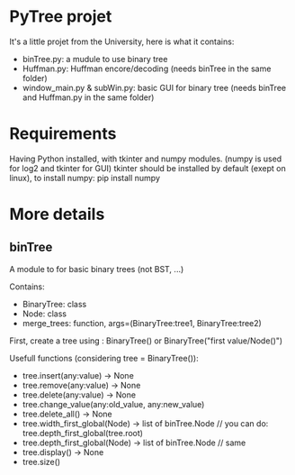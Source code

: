 # PyTree projet

It's a little projet from the University, here is what it contains:
 - binTree.py: a mudule to use binary tree
 - Huffman.py: Huffman encore/decoding (needs binTree in the same folder)
 - window_main.py & subWin.py: basic GUI for binary tree (needs binTree and Huffman.py in the same folder)

# Requirements
Having Python installed, with tkinter and numpy modules.
(numpy is used for log2 and tkinter for GUI)
tkinter should be installed by default (exept on linux), to install numpy: pip install numpy

# More details

## binTree
A module to for basic binary trees (not BST, ...)

Contains:
 - BinaryTree: class
 - Node: class
 - merge_trees: function, args=(BinaryTree:tree1, BinaryTree:tree2)

First, create a tree using : BinaryTree() or BinaryTree("first value/Node()")

Usefull functions (considering tree = BinaryTree()):
- tree.insert(any:value) -> None
- tree.remove(any:value) -> None
- tree.delete(any:value) -> None
- tree.change_value(any:old_value, any:new_value)
- tree.delete_all() -> None
- tree.width_first_global(Node) -> list of binTree.Node // you can do: tree.depth_first_global(tree.root)
- tree.depth_first_global(Node) -> list of binTree.Node // same
- tree.display() -> None 
- tree.size()

